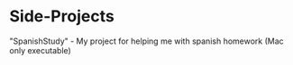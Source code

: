 Side-Projects
=============

"SpanishStudy" - My project for helping me with spanish homework (Mac only executable)
